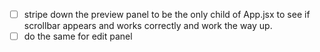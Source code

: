 - [ ] stripe down the preview panel to be the only child of App.jsx to see if scrollbar appears and works correctly and work the way up.
- [ ] do the same for edit panel
